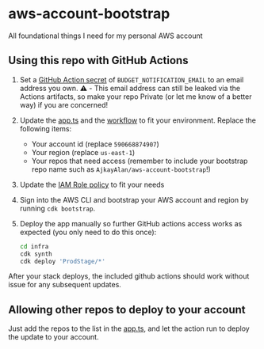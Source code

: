 # aws-account-bootstrap

All foundational things I need for my personal AWS account

## Using this repo with GitHub Actions

1. Set a [GitHub Action secret](https://docs.github.com/en/actions/security-guides/encrypted-secrets) of `BUDGET_NOTIFICATION_EMAIL` to an email address you own. :warning: - This email address can still be leaked via the Actions artifacts, so make your repo Private (or let me know of a better way) if you are concerned!

2. Update the [app.ts](infra/bin/app.ts) and the [workflow](.github/workflows/build-and-deploy.yaml) to fit your environment. Replace the following items:

   - Your account id (replace `590668874907`)
   - Your region (replace `us-east-1`)
   - Your repos that need access (remember to include your bootstrap repo name such as `AjkayAlan/aws-account-bootstrap`!)

3. Update the [IAM Role policy](infra/lib/stacks/github-actions-cicd-access-stack.ts) to fit your needs

4. Sign into the AWS CLI and bootstrap your AWS account and region by running `cdk bootstrap`.

5. Deploy the app manually so further GitHub actions access works as expected (you only need to do this once):

   ```sh
   cd infra
   cdk synth
   cdk deploy 'ProdStage/*'
   ```

After your stack deploys, the included github actions should work without issue for any subsequent updates.

## Allowing other repos to deploy to your account

Just add the repos to the list in the [app.ts](infra/bin/app.ts), and let the action run to deploy the update to your account.
